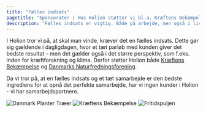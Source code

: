 ```yaml
---
title: "Fælles indsats"
pagetitle: "Sponsorater | Hos Holion støtter vi bl.a. Kræftens Bekæmpelse"
description: "Fælles indsats er vigtig. Både på arbejde, men også i livet. Derfor støtter vi Kræftens Bekæmpelse og Danmarks Naturfredningsforening."
---
```


I Holion tror vi på, at skal man vinde, kræver det en fælles indsats. Dette gør sig gældende i dagligdagen, hvor et tæt parløb med kunden giver det bedste resultat - men det gælder også i det større perspektiv, som f.eks. inden for kræftforskning og klima. Derfor støtter Holion både [Kræftens Bekæmpelse](https://www.cancer.dk/) og [Danmarks Naturfredningsforening](https://www.dn.dk/).

Da vi tror på, at en fælles indsats og et tæt samarbejde er den bedste ingrediens for at opnå det perfekte samarbejde, har vi ingen kunder i Holion - vi har samarbejdspartnere.

![Danmark Planter Træer](/img/trees.png) ![Kræftens Bekæmpelse](/img/cancer.png) ![Fritidspuljen](/img/fritidspuljen.jpg)